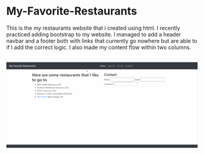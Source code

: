 # My-Favorite-Restaurants

This is the my restaurants website that i created using html. I recently practiced adding bootstrap to my website. I managed to add a header navbar and a footer both with links that currently go nowhere but are able to if I add the correct logic. I also made my content flow within two columns.

<br>

<img src="https://github.com/DelvonRH/My-Favorite-Restaurants/blob/main/Website-Demo%232.gif">

